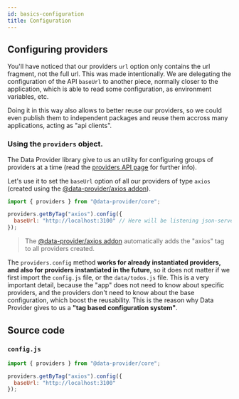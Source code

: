 ```yaml
---
id: basics-configuration
title: Configuration
---
```


## Configuring providers

You'll have noticed that our providers `url` option only contains the url fragment, not the full url. This was made intentionally. We are delegating the configuration of the API `baseUrl` to another piece, normally closer to the application, which is able to read some configuration, as environment variables, etc.

Doing it in this way also allows to better reuse our providers, so we could even publish them to independent packages and reuse them accross many applications, acting as "api clients".

### Using the `providers` object.

The Data Provider library give to us an utility for configuring groups of providers at a time (read the [providers API page](api-providers.md) for further info).

Let's use it to set the `baseUrl` option of all our providers of type `axios` (created using the [@data-provider/axios addon][data-provider-axios]).

```javascript
import { providers } from "@data-provider/core";

providers.getByTag("axios").config({
  baseUrl: "http://localhost:3100" // Here will be listening json-server
});
```

> The [@data-provider/axios addon][data-provider-axios] automatically adds the "axios" tag to all providers created.

The `providers.config` method __works for already instantiated providers, and also for providers instantiated in the future__, so it does not matter if we first import the `config.js` file, or the `data/todos.js` file. This is a very important detail, because the "app" does not need to know about specific providers, and the providers don't need to know about the base configuration, which boost the reusability. This is the reason why Data Provider gives to us a __"tag based configuration system"__.

## Source code

### `config.js`

```javascript
import { providers } from "@data-provider/core";

providers.getByTag("axios").config({
  baseUrl: "http://localhost:3100"
});
```

[data-provider-axios]: https://www.npmjs.com/package/@data-provider/axios
